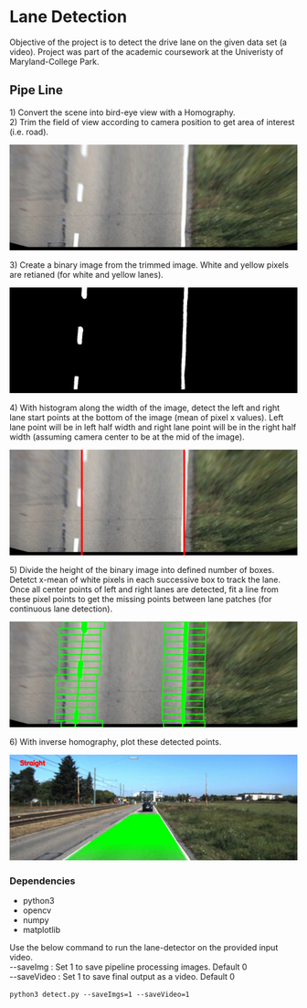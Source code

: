 # Lane Detection

Objective of the project is to detect the drive lane on the given data set (a video). Project was part of the academic coursework at the Univeristy of Maryland-College Park.

## Pipe Line
<p align="left">
1) Convert the scene into bird-eye view with a Homography.<br/>
2) Trim the field of view according to camera position to get area of interest (i.e. road).<br/>
<p align="center">
<img src="https://github.com/varunasthana92/Lane_Detection/blob/master/pics/bird_view.jpg" >
</p>
3) Create a binary image from the trimmed image. White and yellow pixels are retianed (for white and yellow lanes).<br/>
<p align="center">
<img src="https://github.com/varunasthana92/Lane_Detection/blob/master/pics/Binary.jpg">
</p>
4) With histogram along the width of the image, detect the left and right lane start points at the bottom of the image (mean of pixel x values). Left lane point will be in left half width and right lane point will be in the right half width (assuming camera center to be at the mid of the image).<br/>
<p align="center">
<img src="https://github.com/varunasthana92/Lane_Detection/blob/master/pics/findStart.jpg">
</p>
5) Divide the height of the binary image into defined number of boxes. Detetct x-mean of white pixels in each successive box to track the lane. Once all center points of left and right lanes are detected, fit a line from these pixel points to get the missing points between lane patches (for continuous lane detection).<br/>
<p align="center">
<img src="https://github.com/varunasthana92/Lane_Detection/blob/master/pics/lanes.jpg">
</p>
6) With inverse homography, plot these detected points.<br/>
<p align="center">
<img src="https://github.com/varunasthana92/Lane_Detection/blob/master/pics/FinalImage.jpg">
</p>
</p>

### Dependencies
- python3
- opencv
- numpy
- matplotlib


Use the below command to run the lane-detector on the provided input video.<br/>
--saveImg : Set 1 to save pipeline processing images. Default 0<br/>
--saveVideo : Set 1 to save final output as a video. Default 0
```
python3 detect.py --saveImgs=1 --saveVideo=1
```
